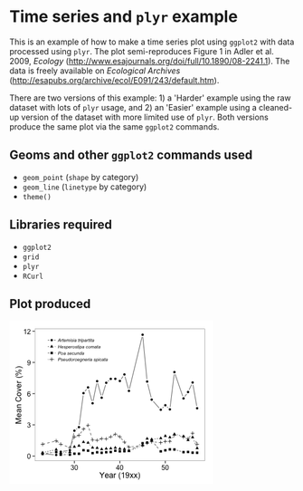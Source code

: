 Time series and ``plyr`` example
========================================================

This is an example of how to make a time series plot using ``ggplot2`` with data processed using ``plyr``. The plot semi-reproduces Figure 1 in Adler et al. 2009, _Ecology_ (http://www.esajournals.org/doi/full/10.1890/08-2241.1). The data is freely available on _Ecological Archives_ (http://esapubs.org/archive/ecol/E091/243/default.htm).

There are two versions of this example: 1) a 'Harder' example using the raw dataset with lots of ``plyr`` usage, and 2) an 'Easier' example using a cleaned-up version of the dataset with more limited use of ``plyr``. Both versions produce the same plot via the same ``ggplot2`` commands.

Geoms and other ``ggplot2`` commands used
---------------------------
* ``geom_point`` (``shape`` by category)
* ``geom_line`` (``linetype`` by category)
* ``theme()``

Libraries required
---------------------------
* ``ggplot2``
* ``grid``
* ``plyr``
* ``RCurl``

Plot produced
------------------------------------------


![plot of chunk unnamed-chunk-1](figure/unnamed-chunk-1.png) 


